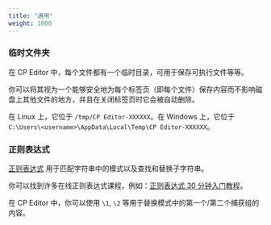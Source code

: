 ```yaml
---
title: "通用"
weight: 1000
---
```


### 临时文件夹

在 CP Editor 中，每个文件都有一个临时目录，可用于保存可执行文件等等。

你可以将其视为一个能够安全地为每个标签页（即每个文件）保存内容而不影响磁盘上其他文件的地方，并且在关闭标签页时它会被自动删除。

在 Linux 上，它位于 `/tmp/CP Editor-XXXXXX`。在 Windows 上，它位于 `C:\Users\<username>\AppData\Local\Temp\CP Editor-XXXXXX`。

### 正则表达式

[正则表达式](https://baike.baidu.com/item/正则表达式) 用于匹配字符串中的模式以及查找和替换子字符串。

你可以找到许多在线正则表达式课程，例如：[正则表达式 30 分钟入门教程](https://deerchao.cn/tutorials/regex/regex.htm)。

在 CP Editor 中，你可以使用 `\1`, `\2` 等用于替换模式中的第一个/第二个捕获组的内容。
